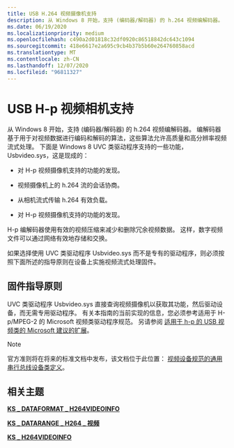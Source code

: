 ```yaml
---
title: USB H.264 视频摄像机支持
description: 从 Windows 8 开始，支持 (编码器/解码器) 的 h.264 视频编解码器。
ms.date: 06/19/2020
ms.localizationpriority: medium
ms.openlocfilehash: c490a2d01818c32df0920c86518842dc643c1094
ms.sourcegitcommit: 418e6617e2a695c9cb4b37b5b60e264760858acd
ms.translationtype: MT
ms.contentlocale: zh-CN
ms.lasthandoff: 12/07/2020
ms.locfileid: "96811327"
---
```

# <a name="usb-h264-video-cameras-support"></a>USB H-p 视频相机支持

从 Windows 8 开始，支持 (编码器/解码器) 的 h.264 视频编解码器。 编解码器基于用于对视频数据进行编码和解码的算法，这些算法允许高质量和高分辨率视频流式处理。 下面是 Windows 8 UVC 类驱动程序支持的一些功能，Usbvideo.sys，这是现成的：

- 对 H-p 视频摄像机支持的功能的发现。

- 视频摄像机上的 h.264 流的会话协商。

- 从相机流式传输 h.264 有效负载。

- 对 H-p 视频摄像机支持的功能的发现。

H-p 编解码器使用有效的视频压缩来减少和删除冗余视频数据。 这样，数字视频文件可以通过网络有效地存储和交换。

如果选择使用 UVC 类驱动程序 Usbvideo.sys 而不是专有的驱动程序，则必须按照下面所述的指导原则在设备上实施视频流式处理固件。

## <a name="firmware-guidelines"></a>固件指导原则

UVC 类驱动程序 Usbvideo.sys 直接查询视频摄像机以获取其功能，然后驱动设备，而无需专用驱动程序。 有关本指南的当前实现的信息，您必须参考适用于 H-p/MPEG-2 的 Microsoft 视频类驱动程序规范。 另请参阅 [适用于 h-p 的 USB 视频类的 Microsoft 建议的扩展](/previous-versions/windows/hardware/download/dn550976(v=vs.85))。

> [!NOTE]
> 官方准则将在将来的标准文档中发布，该文档位于此位置： [视频设备规范的通用串行总线设备类定义](https://www.usb.org/documents)。

## <a name="related-topics"></a>相关主题

[**KS \_ DATAFORMAT \_ H264VIDEOINFO**](/windows-hardware/drivers/ddi/ksmedia/ns-ksmedia-tagks_dataformat_h264videoinfo)  

[**KS \_ DATARANGE \_ H264 \_ 视频**](/windows-hardware/drivers/ddi/ksmedia/ns-ksmedia-tagks_datarange_h264_video)  

[**KS \_ H264VIDEOINFO**](/windows-hardware/drivers/ddi/ksmedia/ns-ksmedia-tagks_h264videoinfo)

